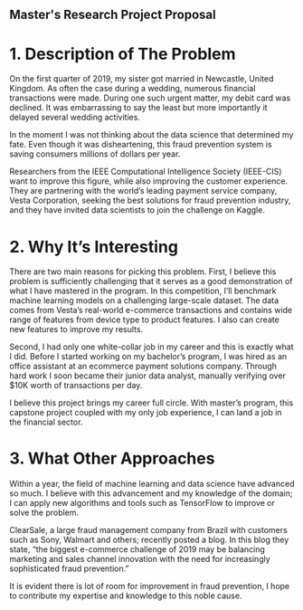 ## Master's Research Project Proposal

# 1.	Description of The Problem

On the first quarter of 2019, my sister got married in Newcastle, United Kingdom. As often the case during a wedding, numerous financial transactions were made. During one such urgent matter, my debit card was declined. It was embarrassing to say the least but more importantly it delayed several wedding activities.   

In the moment I was not thinking about the data science that determined my fate. Even though it was disheartening, this fraud prevention system is saving consumers millions of dollars per year.  

Researchers from the IEEE Computational Intelligence Society (IEEE-CIS) want to improve this figure, while also improving the customer experience. They are partnering with the world’s leading payment service company, Vesta Corporation, seeking the best solutions for fraud prevention industry, and they have invited data scientists to join the challenge on Kaggle. 

# 2.	Why It’s Interesting

There are two main reasons for picking this problem. First, I believe this problem is sufficiently challenging that it serves as a good demonstration of what I have mastered in the program. In this competition, I’ll benchmark machine learning models on a challenging large-scale dataset. The data comes from Vesta’s real-world e-commerce transactions and contains wide range of features from device type to product features. I also can create new features to improve my results.   

Second, I had only one white-collar job in my career and this is exactly what I did. Before I started working on my bachelor’s program, I was hired as an office assistant at an ecommerce payment solutions company. Through hard work I soon became their junior data analyst, manually verifying over $10K worth of transactions per day.  

I believe this project brings my career full circle. With master’s program, this capstone project coupled with my only job experience, I can land a job in the financial sector. 

# 3.	What Other Approaches 

Within a year, the field of machine learning and data science have advanced so much. I believe with this advancement and my knowledge of the domain; I can apply new algorithms and tools such as TensorFlow to improve or solve the problem. 

ClearSale, a large fraud management company from Brazil with customers such as Sony, Walmart and others; recently posted a blog. In this blog they state, “the biggest e-commerce challenge of 2019 may be balancing marketing and sales channel innovation with the need for increasingly sophisticated fraud prevention.”  

It is evident there is lot of room for improvement in fraud prevention, I hope to contribute my expertise and knowledge to this noble cause. 





